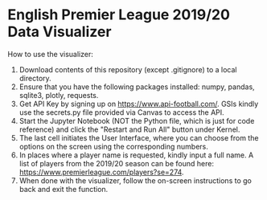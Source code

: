 # English Premier League 2019/20 Data Visualizer

How to use the visualizer:

1) Download contents of this repository (except .gitignore) to a local directory.
2) Ensure that you have the following packages installed: numpy, pandas, sqlite3, plotly, requests.
3) Get API Key by signing up on https://www.api-football.com/. GSIs kindly use the secrets.py file provided via Canvas to access the API.
4) Start the Jupyter Notebook (NOT the Python file, which is just for code reference) and click the "Restart and Run All" button under Kernel.
5) The last cell initiates the User Interface, where you can choose from the options on the screen using the corresponding numbers.
6) In places where a player name is requested, kindly input a full name. A list of players from the 2019/20 season can be found here: https://www.premierleague.com/players?se=274.
7) When done with the visualizer, follow the on-screen instructions to go back and exit the function.
